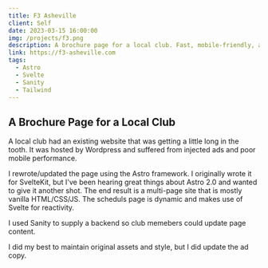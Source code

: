 ```yaml
---
title: F3 Asheville
client: Self
date: 2023-03-15 16:00:00
img: /projects/f3.png
description: A brochure page for a local club. Fast, mobile-friendly, and cheap to maintain.
link: https://f3-asheville.com
tags:
  - Astro
  - Svelte
  - Sanity
  - Tailwind
---
```


## A Brochure Page for a Local Club

A local club had an existing website that was getting a little long in the tooth. It was hosted by Wordpress and suffered from injected ads and poor mobile performance.

I rewrote/updated the page using the Astro framework. I originally wrote it for SvelteKit, but I've been hearing great things about Astro 2.0 and wanted to give it another shot. The end result is a multi-page site that is mostly vanilla HTML/CSS/JS. The scheduls page is dynamic and makes use of Svelte for reactivity.

I used Sanity to supply a backend so club memebers could update page content. 

I did my best to maintain original assets and style, but I did update the ad copy.
